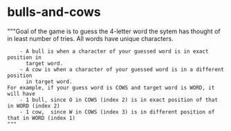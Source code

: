 # bulls-and-cows

"""Goal of the game is to guess the 4-letter word the sytem has
    thought of in least number of tries. All words have unique characters.

        - A bull is when a character of your guessed word is in exact position in
          target word.
        - A cow is when a character of your guessed word is in a different position
          in target word.
    For example, if your guess word is COWS and target word is WORD, it will have
        - 1 bull, since O in COWS (index 2) is in exact position of that in WORD (index 2)
        - 1 cow,  since W in COWS (index 3) is in different position of that in WORD (index 1)
    """
